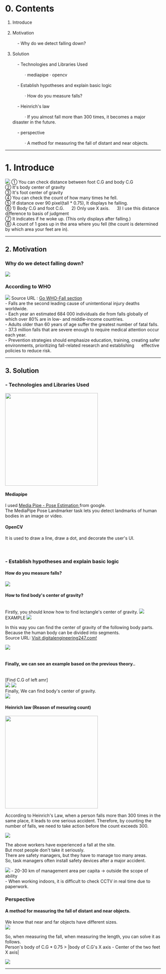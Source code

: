 
# 0. Contents
1. Introduce <br/><br/>
2. Motivation <br/> <br/>
&nbsp;&nbsp;&nbsp;&nbsp;- Why do we detect falling down? <br/><br/>
3. Solution  <br/> <br/>
&nbsp;&nbsp;&nbsp;&nbsp;- Technologies and Libraries Used  <br/> <br/>
&nbsp;&nbsp;&nbsp;&nbsp;&nbsp;&nbsp;&nbsp;&nbsp;&nbsp; ‧ mediapipe ‧ opencv  <br/> <br/>
&nbsp;&nbsp;&nbsp;&nbsp;- Establish hypotheses and explain basic logic <br/> <br/>
&nbsp;&nbsp;&nbsp;&nbsp;&nbsp;&nbsp;&nbsp;&nbsp;&nbsp;      ‧ How do you measure falls? <br/> <br/>
&nbsp;&nbsp;&nbsp;&nbsp;- Heinrich's law <br/> <br/>
&nbsp;&nbsp;&nbsp;&nbsp;&nbsp;&nbsp;&nbsp;&nbsp;&nbsp;    ‧ If you almost fall more than 300 times, it becomes a major disaster in the future. <br/> <br/>
&nbsp;&nbsp;&nbsp;&nbsp;- perspective <br/> <br/>
&nbsp;&nbsp;&nbsp;&nbsp;&nbsp;&nbsp;&nbsp;&nbsp;&nbsp;   ‧ A method for measuring the fall of distant and near objects. 

---
# 1. Introduce
<img src="https://img1.daumcdn.net/thumb/R1280x0/?scode=mtistory2&fname=https%3A%2F%2Fblog.kakaocdn.net%2Fdn%2Fbpq8mS%2FbtsmzHE3Loy%2FhfaQx6mxhMdp9ggF2FIDi0%2Fimg.png"/>
① You can check distance between foot C.G and body C.G <br/>
② It's body center of gravity <br/>
③ It's foot center of gravity <br/>
④ You can check the count of how many times he fell. <br/>
⑤ If distance over 90 pixel(tall * 0.75), It displays he falling. <br/>
⑥ 1) Body C.G and foot C.G.  &nbsp;&nbsp;&nbsp;&nbsp;   2) Only use X axis. &nbsp;&nbsp;&nbsp;&nbsp;    3) I use this distance difference to basis of judgment <br/>
⑦ It indicates if he woke up. (This only displays after falling.) <br/>
⑧ A count of 1 goes up in the area where you fell (the count is determined by which area your feet are in). <br/>



---
## 2. Motivation
### Why do we detect falling down?
<img src="https://img1.daumcdn.net/thumb/R1280x0/?scode=mtistory2&fname=https%3A%2F%2Fblog.kakaocdn.net%2Fdn%2F6xzj5%2FbtsmsSVhMuv%2Fwjch07bNAeKD5NIYU46Cm1%2Fimg.png"/>

### According to WHO
<img src="https://img1.daumcdn.net/thumb/R1280x0/?scode=mtistory2&fname=https%3A%2F%2Fblog.kakaocdn.net%2Fdn%2FbRKr2P%2FbtsmyvFurj1%2FeIZAsnyePrkAeJjG0S8EuK%2Fimg.png"/> 
Source URL : <a href="https://www.who.int/news-room/fact-sheets/detail/falls">Go WHO-Fall section</a><br>
  - Falls are the second leading cause of unintentional injury deaths worldwide. <br/>
  - Each year an estimated 684 000 individuals die from falls globally of which over 80% are in low- and middle-income countries. <br/>
  - Adults older than 60 years of age suffer the greatest number of fatal falls. <br/>
  - 37.3 million falls that are severe enough to require medical attention occur each year. <br/>
  - Prevention strategies should emphasize education, training, creating safer environments, prioritizing fall-related research and establishing &nbsp;&nbsp;&nbsp;&nbsp; effective policies to reduce risk. <br/>


---
## 3. Solution
### - Technologies and Libraries Used <br/>
<img src="https://img1.daumcdn.net/thumb/R1280x0/?scode=mtistory2&fname=https%3A%2F%2Fblog.kakaocdn.net%2Fdn%2Fdkxf50%2FbtsmzZZRsSi%2FO6VcQ9i3r4r0juHg6PCS1k%2Fimg.png" width="300" />

#### Mediapipe <br/>
I used <a href="https://developers.google.com/mediapipe/solutions/vision/pose_landmarker"> Media Pipe - Pose Estimation </a> from google. <br/>
The MediaPipe Pose Landmarker task lets you detect landmarks of human bodies in an image or video.
<br/>

#### OpenCV <br/>
It is used to draw a line, draw a dot, and decorate the user's UI.
<br/>
<br/>
<br/>

### - Establish hypotheses and explain basic logic
#### How do you measure falls?
<img src="https://img1.daumcdn.net/thumb/R1280x0/?scode=mtistory2&fname=https%3A%2F%2Fblog.kakaocdn.net%2Fdn%2FGVEMn%2FbtsmzjYPyED%2Fvctb0qUjmXlTNfPDwHueKk%2Fimg.png"/>

#### How to find body's center of gravity?
<br>
Firstly, you should know how to find lectangle's center of gravity.
<img src="https://img1.daumcdn.net/thumb/R1280x0/?scode=mtistory2&fname=https%3A%2F%2Fblog.kakaocdn.net%2Fdn%2FqIaBn%2FbtsmOLVz49r%2FNewBdeQfuGdePGKFJsfAk1%2Fimg.png"/>
EXAMPLE
<img src="https://img1.daumcdn.net/thumb/R1280x0/?scode=mtistory2&fname=https%3A%2F%2Fblog.kakaocdn.net%2Fdn%2FRYCQa%2FbtsmOLBiOck%2FjACYhrvkDbR2Gq1ktjFEY0%2Fimg.png"/>


In this way you can find the center of gravity of the following body parts.
Because the human body can be divided into segments. <br/>
Source URL: <a href="https://www.digitalengineering247.com/article/human-body-thermoregulation-model-integrated-with-sc-tetra-cfd-software/cfd">Visit digitalengineering247.com!</a>

<img src="https://blog.kakaocdn.net/dn/luAyK/btsmROje1bL/mt4jx6yE1kKLMEKlpALkoK/img.png"/>

<br>
<br>

#### Finally, we can see an example based on the previous theory..
<br>
[Find C.G of left amr] <br>
<img  src="https://img1.daumcdn.net/thumb/R1280x0/?scode=mtistory2&fname=https%3A%2F%2Fblog.kakaocdn.net%2Fdn%2FHEX4f%2FbtsmGikM872%2FgbPKYTKyAUHDGQsVqHj86k%2Fimg.png"/>
<img src="https://img1.daumcdn.net/thumb/R1280x0/?scode=mtistory2&fname=https%3A%2F%2Fblog.kakaocdn.net%2Fdn%2FbMC2Ou%2FbtsmF6EQ7LM%2F0HvOUgXxOw2kk4yKfF1JUK%2Fimg.png"/>

<br/>
Finally, We can find body's center of gravity. <br/>

<img src="https://blog.kakaocdn.net/dn/PFNCm/btsmUwbhUqA/9yyXpkgO8T1d6MLSuXLt40/img.png"/>


#### Heinrich law (Reason of mesuring count)
<img src="https://upload.wikimedia.org/wikipedia/commons/6/61/Heinrich%27s_triangle_English.png" width="300"/>

According to Heinrich's Law, when a person falls more than 300 times in the same place, it leads to one serious accident. Therefore, by counting the number of falls, we need to take action before the count exceeds 300.

<img src="https://img1.daumcdn.net/thumb/R1280x0/?scode=mtistory2&fname=https%3A%2F%2Fblog.kakaocdn.net%2Fdn%2FbFJlqp%2FbtsmN5e6fnR%2FgnrpG6FQ6mqnBBYA8ROPE0%2Fimg.png"/>

The above workers have experienced a fall at the site. <br/>
But most people don't take it seriously. <br/>
There are safety managers, but they have to manage too many areas. <br/>
So, task managers often install safety devices after a major accident. <br/>

<img src="https://blog.kakaocdn.net/dn/A7cHz/btsmO5GFHaR/kEqSKN1iienzTwiXZnD2pk/img.png"/>
- 20-30 km of management area per capita -> outside the scope of ability <br/>
- When working indoors, it is difficult to check CCTV in real time due to paperwork. <br/>

### Perspective
#### A method for measuring the fall of distant and near objects.  <br/>

We know that near and far objects have different sizes. <br/>
<img src="https://blog.kakaocdn.net/dn/dzVMaF/btsmRqiLjU6/Drfck2O3n4n8GUstVNWj1k/img.png"/>
<br/>

So, when measuring the fall, when measuring the length, you can solve it as follows. <br/>
Person's body of C.G * 0.75 > |body of C.G's X axis - Center of the two feet X axis|

<img src="https://blog.kakaocdn.net/dn/bmaOJk/btsmROcS6HQ/1Hi3HmOGZc6A30l5Nkjfek/img.png"/>



---





